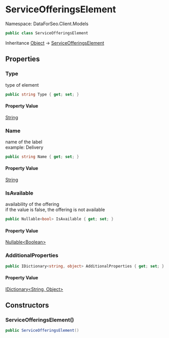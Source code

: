 # ServiceOfferingsElement

Namespace: DataForSeo.Client.Models

```csharp
public class ServiceOfferingsElement
```

Inheritance [Object](https://docs.microsoft.com/en-us/dotnet/api/system.object) → [ServiceOfferingsElement](./dataforseo.client.models.serviceofferingselement.md)

## Properties

### **Type**

type of element

```csharp
public string Type { get; set; }
```

#### Property Value

[String](https://docs.microsoft.com/en-us/dotnet/api/system.string)<br>

### **Name**

name of the label
 <br>example: Delivery

```csharp
public string Name { get; set; }
```

#### Property Value

[String](https://docs.microsoft.com/en-us/dotnet/api/system.string)<br>

### **IsAvailable**

availability of the offering
 <br>if the value is false, the offering is not available

```csharp
public Nullable<bool> IsAvailable { get; set; }
```

#### Property Value

[Nullable&lt;Boolean&gt;](https://docs.microsoft.com/en-us/dotnet/api/system.nullable-1)<br>

### **AdditionalProperties**

```csharp
public IDictionary<string, object> AdditionalProperties { get; set; }
```

#### Property Value

[IDictionary&lt;String, Object&gt;](https://docs.microsoft.com/en-us/dotnet/api/system.collections.generic.idictionary-2)<br>

## Constructors

### **ServiceOfferingsElement()**

```csharp
public ServiceOfferingsElement()
```

